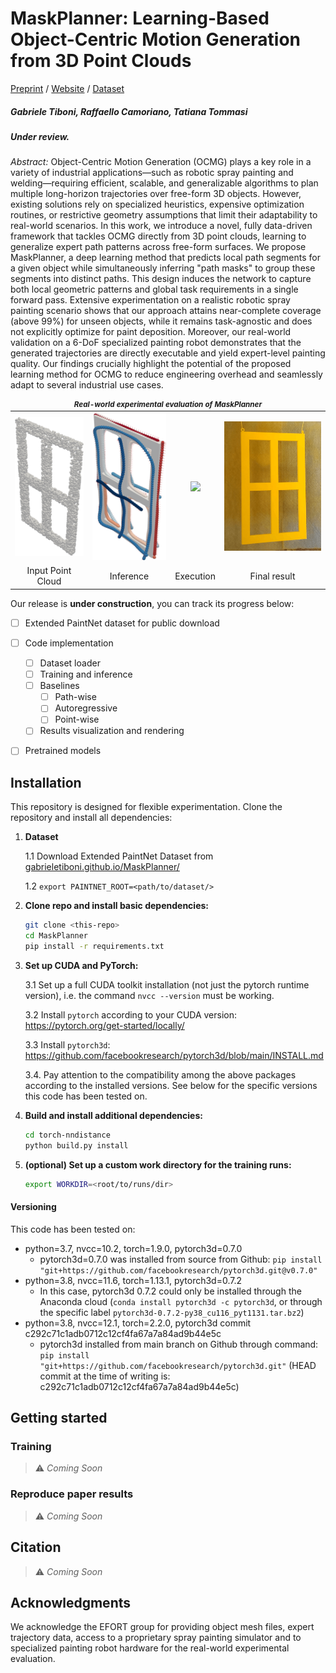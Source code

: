 # MaskPlanner: Learning-Based Object-Centric Motion Generation from 3D Point Clouds

[Preprint]() / [Website](https://gabrieletiboni.github.io/maskplanner/) / [Dataset](https://gabrieletiboni.github.io/maskplanner/)
<!-- [Video](https://gabrieletiboni.github.io/maskplanner/) -->

##### Gabriele Tiboni, Raffaello Camoriano, Tatiana Tommasi

##### Under review.

*Abstract:* Object-Centric Motion Generation (OCMG) plays a key role in a variety of industrial applications—such as robotic spray painting and welding—requiring efficient, scalable, and generalizable algorithms to plan multiple long-horizon trajectories over free-form 3D objects. However, existing solutions rely on specialized heuristics, expensive optimization routines, or restrictive geometry assumptions that limit their adaptability to real-world scenarios. In this work, we introduce a novel, fully data-driven framework that tackles OCMG directly from 3D point clouds, learning to generalize expert path patterns across free-form surfaces. We propose MaskPlanner, a deep learning method that predicts local path segments for a given object while simultaneously inferring "path masks" to group these segments into distinct paths. This design induces the network to capture both local geometric patterns and global task requirements in a single forward pass. Extensive experimentation on a realistic robotic spray painting scenario shows that our approach attains near-complete coverage (above 99%) for unseen objects, while it remains task-agnostic and does not explicitly optimize for paint deposition. Moreover, our real-world validation on a 6-DoF specialized painting robot demonstrates that the generated trajectories are directly executable and yield expert-level painting quality. Our findings crucially highlight the potential of the proposed learning method for OCMG to reduce engineering overhead and seamlessly adapt to several industrial use cases.

<!--![maskplanner_overview](docs/assets/img/maskplanner_overview.png)-->
<table style="text-align: center;">
  <thead>
    <tr>
      <td align="center" style="font-size: smaller; font-weight: bold; text-align: center;" colspan="4"><em>Real-world experimental evaluation of MaskPlanner</em></td>
    </tr>
  </thead>
  <tr>
    <td><img src="docs/assets/img/realworld_pc.png" width="150" /></td>
    <td><img src="docs/assets/img/realworld_predictions_postprocessed.png" width="150" /></td>
    <td><img src="docs/assets/img/realworld_execution.gif" width="200" /></td>
    <td><img src="docs/assets/img/realworld_final.png" width="222" /></td>
  </tr>
  <tr>
    <td align="center">Input Point Cloud</td>
    <td align="center">Inference</td>
    <td align="center">Execution</td>
    <td align="center">Final result</td>
  </tr>
</table>

Our release is **under construction**, you can track its progress below:

- [ ] Extended PaintNet dataset for public download
- [ ] Code implementation
  - [ ] Dataset loader
  - [ ] Training and inference
  - [ ] Baselines
    - [ ] Path-wise
    - [ ] Autoregressive
    - [ ] Point-wise
  - [ ] Results visualization and rendering
- [ ] Pretrained models


## Installation

This repository is designed for flexible experimentation. Clone the repository and install all dependencies:

1.  **Dataset**
    
    1.1 Download Extended PaintNet Dataset from [gabrieletiboni.github.io/MaskPlanner/](https://gabrieletiboni.github.io/MaskPlanner/)

    1.2 `export PAINTNET_ROOT=<path/to/dataset/>`

2. **Clone repo and install basic dependencies:**
    ```bash
    git clone <this-repo>
    cd MaskPlanner
    pip install -r requirements.txt
    ```

3.  **Set up CUDA and PyTorch:**

    3.1 Set up a full CUDA toolkit installation (not just the pytorch runtime version), i.e. the command `nvcc --version` must be working.

    3.2 Install `pytorch` according to your CUDA version: https://pytorch.org/get-started/locally/

    3.3 Install `pytorch3d`: https://github.com/facebookresearch/pytorch3d/blob/main/INSTALL.md

    3.4. Pay attention to the compatibility among the above packages according to the installed versions. See below for the specific versions this code has been tested on.

4. **Build and install additional dependencies:**
    ```bash
    cd torch-nndistance
    python build.py install
    ```

5. **(optional) Set up a custom work directory for the training runs:**
    ```bash
    export WORKDIR=<root/to/runs/dir>
    ```


#### Versioning 
This code has been tested on:
- python=3.7, nvcc=10.2, torch=1.9.0, pytorch3d=0.7.0
  - pytorch3d=0.7.0 was installed from source from Github: `pip install "git+https://github.com/facebookresearch/pytorch3d.git@v0.7.0"`
- python=3.8, nvcc=11.6, torch=1.13.1, pytorch3d=0.7.2
  - In this case, pytorch3d 0.7.2 could only be installed through the Anaconda cloud (`conda install pytorch3d -c pytorch3d`, or through the specific label `pytorch3d-0.7.2-py38_cu116_pyt1131.tar.bz2`)
- python=3.8, nvcc=12.1, torch=2.2.0, pytorch3d commit c292c71c1adb0712c12cf4fa67a7a84ad9b44e5c
    - pytorch3d installed from main branch on Github through command: `pip install "git+https://github.com/facebookresearch/pytorch3d.git"` (HEAD commit at the time of writing is: c292c71c1adb0712c12cf4fa67a7a84ad9b44e5c)



## Getting started

### Training

> ⚠️ *Coming Soon*

### Reproduce paper results
> ⚠️ *Coming Soon*



## Citation

<!--If you find this repository useful, please consider citing:-->
> ⚠️ *Coming Soon*



## Acknowledgments

We acknowledge the EFORT group for providing object mesh files, expert trajectory data, access to a proprietary spray painting simulator and to specialized painting robot hardware for the real-world experimental evaluation.
